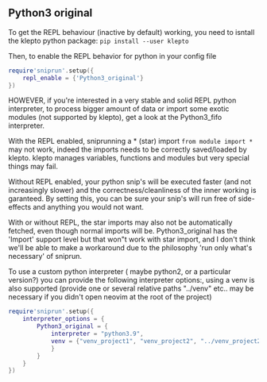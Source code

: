 ## Python3 original

To get the REPL behaviour (inactive by default) working, you need to isntall the klepto python package: `pip install --user klepto`

Then, to enable the REPL behavior for python in your config file

```lua
require'sniprun'.setup({
    repl_enable = {'Python3_original'}
})
```

HOWEVER, if you're interested in a very stable and solid REPL python interpreter, to process bigger amount of data or import some exotic modules (not supported by klepto), get a look at the Python3_fifo interpreter.


With the REPL enabled, sniprunning a \* (star) import `from module import *` may not work, indeed the imports needs to be correctly saved/loaded by klepto. klepto manages variables, functions and modules but very special things may fail.

Without REPL enabled, your python snip's will be executed faster (and not increasingly slower) and the correctness/cleanliness of the inner working is garanteed. By setting this, you can be sure your snip's will run free of side-effects and anything you would not want.

With or without REPL, the star imports may also not be automatically fetched, even though normal imports will be. Python3_original has the 'Import' support level but that won"t work with star import, and I don't think we'll be able to make a workaround due to the philosophy 'run only what's necessary' of sniprun.



To use a custom python interpreter ( maybe python2, or a particular version?) you can provide the following interpreter options:, using a venv is also supported (provide one or several relative paths "../venv" etc.. may be necessary if you didn't open neovim at the root of the project)


```lua
require'sniprun'.setup({
    interpreter_options = {
        Python3_original = {
            interpreter = "python3.9",
            venv = {"venv_project1", "venv_project2", "../venv_project2"},
            }
        }
    }
})
```

